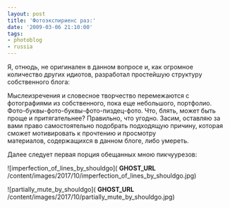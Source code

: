 ```yaml
---
layout: post
title: 'Фотоэкспириенс раз:'
date: '2009-03-06 21:10:00'
tags:
- photoblog
- russia
---
```


Я,&nbsp;отнюдь,&nbsp;не оригинален в данном вопросе и,&nbsp;как огромное количество других идиотов,&nbsp;разработал простейшую структуру собственного блога:

Мыслеизречения и словесное творчество перемежаются с фотографиями из собственного,&nbsp;пока еще небольшого,&nbsp;портфолио. Фото-буквы-фото-буквы-фото-пиздец-фото. Что,&nbsp;блять,&nbsp;может быть проще и притягательнее? Правильно,&nbsp;что угодно. Засим,&nbsp;оставляю за вами право самостоятельно подобрать подходящую причину, которая сможет мотивировать к прочтению и просмотру материалов,&nbsp;содержащихся в данном блоге,&nbsp;либо умереть.

Далее следует первая порция обещанных мною пикчуурезов:

![imperfection_of_lines_by_shouldgo]( __GHOST_URL__ /content/images/2017/10/imperfection_of_lines_by_shouldgo.jpg)

![partially_mute_by_shouldgo]( __GHOST_URL__ /content/images/2017/10/partially_mute_by_shouldgo.jpg)

<!--kg-card-end: markdown-->